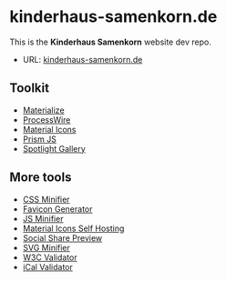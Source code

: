 # kinderhaus-samenkorn.de

This is the **Kinderhaus Samenkorn** website dev repo.

* URL: [kinderhaus-samenkorn.de](https://www.kinderhaus-samenkorn.de)

## Toolkit

* [Materialize](https://github.com/materializecss/materialize)
* [ProcessWire](https://processwire.com)
* [Material Icons](https://fonts.google.com/icons?icon.set=Material+Icons&icon.style=Filled)
* [Prism JS](https://prismjs.com)
* [Spotlight Gallery](https://nextapps-de.github.io/spotlight/)

## More tools

* [CSS Minifier](https://www.toptal.com/developers/cssminifier)
* [Favicon Generator](https://realfavicongenerator.net)
* [JS Minifier](https://www.toptal.com/developers/javascript-minifier)
* [Material Icons Self Hosting](https://github.com/jossef/material-design-icons-iconfont)
* [Social Share Preview](https://www.opengraph.xyz)
* [SVG Minifier](https://www.svgminify.com)
* [W3C Validator](https://validator.w3.org/nu/?doc=https%3A%2F%2Fwww.kinderhaus-samenkorn.de)
* [iCal Validator](https://icalendar.org/validator.html?url=https://kinderhaus-samenkorn.de/ical)
